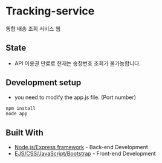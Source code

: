 # Tracking-service
통합 배송 조회 서비스 웹  

## State
* API 이용권 만료로 현재는 송장번호 조회가 불가능합니다. 

## Development setup

* you need to modify the app.js file. (Port number)

```sh
npm install
node app
```

## Built With

* [Node.js/Express framework](https://expressjs.com/ko/) - Back-end Development
* [EJS/CSS/JavaScript/Bootstrap](https://getbootstrap.com/) - Front-end Development
